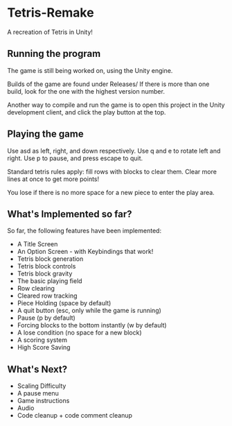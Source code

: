 # Tetris-Remake
A recreation of Tetris in Unity!


## Running the program
The game is still being worked on, using the Unity engine.

Builds of the game are found under Releases/
If there is more than one build, look for the one with the highest version number.

Another way to compile and run the game is to open this
project in the Unity development client, and click the
play button at the top.


## Playing the game
Use asd as left, right, and down respectively. Use q and e to rotate left and right.
Use p to pause, and press escape to quit.

Standard tetris rules apply: fill rows with blocks to clear them. Clear more lines at
once to get more points!

You lose if there is no more space for a new piece to enter the play area.



## What's Implemented so far?

So far, the following features have been implemented:

* A Title Screen
* An Option Screen - with Keybindings that work!
* Tetris block generation
* Tetris block controls
* Tetris block gravity
* The basic playing field
* Row clearing
* Cleared row tracking
* Piece Holding (space by default)
* A quit button (esc, only while the game is running)
* Pause (p by default)
* Forcing blocks to the bottom instantly (w by default)
* A lose condition (no space for a new block)
* A scoring system
* High Score Saving


## What's Next?

* Scaling Difficulty
* A pause menu
* Game instructions
* Audio
* Code cleanup + code comment cleanup



